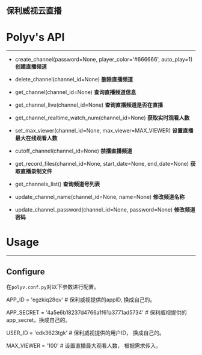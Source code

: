 保利威视云直播
--------------------


# Polyv's API
-------------


+ create_channel(password=None, player_color='#666666', auto_play=1)   **创建直播频道**

+ delete_channel(channel_id=None)  **删除直播频道**

+ get_channel(channel_id=None)  **查询直播频道信息**

+ get_channel_live(channel_id=None)  **查询直播频道是否在直播**

+ get_channel_realtime_watch_num(channel_id=None)  **获取实时观看人数**

+ set_max_viewer(channel_id=None, max_viewer=MAX_VIEWER)  **设置直播最大在线观看人数**

+ cutoff_channel(channel_id=None)  **禁播直播频道**

+ get_record_files(channel_id=None, start_date=None, end_date=None)  **获取直播录制文件**

+ get_channels_list()  **查询频道号列表**

+ update_channel_name(channel_id=None, name=None)  **修改频道名称**

+ update_channel_password(channel_id=None, password=None)  **修改频道密码**


# Usage
----------------

## Configure

在`polyv.conf.py`对以下参数进行配置。

APP_ID = 'egzkiq28qv'  # 保利威视提供的appID, 换成自己的。

APP_SECRET = '4a5e6b18237d4766a1f61a3771ad5734'  # 保利威视提供的app_secret，换成自己的。

USER_ID = 'edk3623tgk'  # 保利威视提供的用户ID， 换成自己的。

MAX_VIEWER = '100'  # 设置直播最大观看人数， 根据需求传入。



